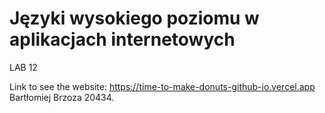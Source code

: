 # Języki wysokiego poziomu w aplikacjach internetowych
LAB 12

Link to see the website: https://time-to-make-donuts-github-io.vercel.app
Bartłomiej Brzoza 20434.
